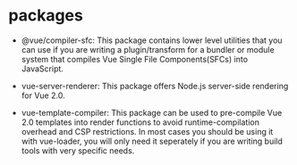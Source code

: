 # packages

- @vue/compiler-sfc: This package contains lower level utilities that you can use if you are writing a plugin/transform for a bundler or module system that compiles Vue Single File Components(SFCs) into JavaScript.

- vue-server-renderer: This package offers Node.js server-side rendering for Vue 2.0.

- vue-template-compiler: This package can be used to pre-compile Vue 2.0 templates into render functions to avoid runtime-compilation overhead and CSP restrictions. In most cases you should be using it with vue-loader, you will only need it seperately if you are writing build tools with very specific needs.